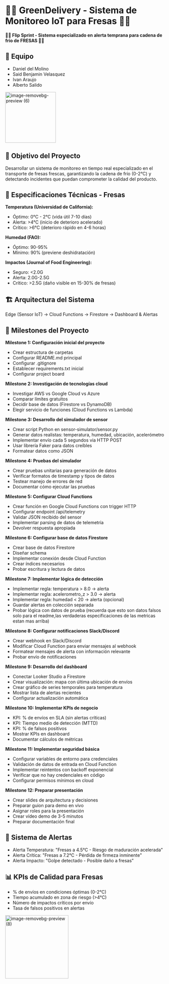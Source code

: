 # 🍓🍓 GreenDelivery - Sistema de Monitoreo IoT para Fresas 🍓🍓

**🍓🍓 Flip Sprint - Sistema especializado en alerta temprana para cadena de frío de FRESAS 🍓🍓**



## 👥 Equipo
- Daniel del Molino
- Said Benjamin Velasquez  
- Ivan Araujo
- Alberto Salido

<img width="160" height="160" alt="image-removebg-preview (6)" src="https://github.com/user-attachments/assets/cea6e707-46e4-4d88-b908-767734b29b02" />

## 🎯 Objetivo del Proyecto
Desarrollar un sistema de monitoreo en tiempo real especializado en el transporte de fresas frescas, garantizando la cadena de frío (0-2°C) y detectando incidentes que puedan comprometer la calidad del producto.

## 🍓 Especificaciones Técnicas - Fresas

**Temperatura (Universidad de California):**
- Óptimo: 0°C - 2°C (vida útil 7-10 días)
- Alerta: >4°C (inicio de deterioro acelerado)
- Crítico: >6°C (deterioro rápido en 4-6 horas)

**Humedad (FAO):**
- Óptimo: 90-95%
- Mínimo: 90% (previene deshidratación)

**Impactos (Journal of Food Engineering):**
- Seguro: <2.0G
- Alerta: 2.0G-2.5G
- Crítico: >2.5G (daño visible en 15-30% de fresas)

  
## 🏗️ Arquitectura del Sistema
Edge (Sensor IoT) → Cloud Functions → Firestore → Dashboard & Alertas

## 🚀 Milestones del Proyecto

**Milestone 1: Configuración inicial del proyecto**
- Crear estructura de carpetas
- Configurar README.md principal
- Configurar .gitignore
- Establecer requirements.txt inicial
- Configurar project board

**Milestone 2: Investigación de tecnologías cloud**
- Investigar AWS vs Google Cloud vs Azure
- Comparar límites gratuitos
- Decidir base de datos (Firestore vs DynamoDB)
- Elegir servicio de funciones (Cloud Functions vs Lambda)

**Milestone 3: Desarrollo del simulador de sensor**
- Crear script Python en sensor-simulator/sensor.py
- Generar datos realistas: temperatura, humedad, ubicación, acelerómetro
- Implementar envío cada 5 segundos via HTTP POST
- Usar librería Faker para datos creíbles
- Formatear datos como JSON

**Milestone 4: Pruebas del simulador**
- Crear pruebas unitarias para generación de datos
- Verificar formatos de timestamp y tipos de datos
- Testear manejo de errores de red
- Documentar cómo ejecutar las pruebas

**Milestone 5: Configurar Cloud Functions**
- Crear función en Google Cloud Functions con trigger HTTP
- Configurar endpoint /api/telemetry
- Validar JSON recibido del sensor
- Implementar parsing de datos de telemetría
- Devolver respuesta apropiada

**Milestone 6: Configurar base de datos Firestore**
- Crear base de datos Firestore
- Diseñar schema
- Implementar conexión desde Cloud Function
- Crear índices necesarios
- Probar escritura y lectura de datos

**Milestone 7: Implementar lógica de detección**
- Implementar regla: temperatura > 8.0 → alerta
- Implementar regla: acelerometro_z > 3.0 → alerta
- Implementar regla: humedad < 20 → alerta (opcional)
- Guardar alertas en colección separada
- Probar lógica con datos de prueba
  (recuerda que esto son datos falsos solo para el readme,las verdaderas especificaciones de las metricas estan mas arriba)

**Milestone 8: Configurar notificaciones Slack/Discord**
- Crear webhook en Slack/Discord
- Modificar Cloud Function para enviar mensajes al webhook
- Formatear mensajes de alerta con información relevante
- Probar envío de notificaciones

**Milestone 9: Desarrollo del dashboard**
- Conectar Looker Studio a Firestore
- Crear visualización: mapa con última ubicación de envíos
- Crear gráfico de series temporales para temperatura
- Mostrar lista de alertas recientes
- Configurar actualización automática

**Milestone 10: Implementar KPIs de negocio**
- KPI: % de envíos en SLA (sin alertas críticas)
- KPI: Tiempo medio de detección (MTTD)
- KPI: % de falsos positivos
- Mostrar KPIs en dashboard
- Documentar cálculos de métricas

**Milestone 11: Implementar seguridad básica**
- Configurar variables de entorno para credenciales
- Validación de datos de entrada en Cloud Function
- Implementar reintentos con backoff exponencial
- Verificar que no hay credenciales en código
- Configurar permisos mínimos en cloud

**Milestone 12: Preparar presentación**
- Crear slides de arquitectura y decisiones
- Preparar guion para demo en vivo
- Asignar roles para la presentación
- Crear vídeo demo de 3-5 minutos
- Preparar documentación final



## 🔔 Sistema de Alertas
- Alerta Temperatura: "Fresas a 4.5°C - Riesgo de maduración acelerada"
- Alerta Crítica: "Fresas a 7.2°C - Pérdida de firmeza inminente"
- Alerta Impacto: "Golpe detectado - Posible daño a fresas"

## 📊 KPIs de Calidad para Fresas
- % de envíos en condiciones óptimas (0-2°C)
- Tiempo acumulado en zona de riesgo (>4°C)
- Número de impactos críticos por envío
- Tasa de falsos positivos en alertas


<img width="200" height="200" alt="image-removebg-preview (8)" src="https://github.com/user-attachments/assets/5aacbb0e-b3c6-4872-aa54-2f157ac1b3e6" />

